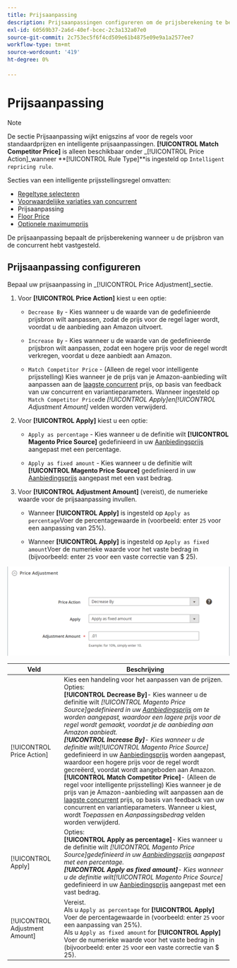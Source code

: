 ```yaml
---
title: Prijsaanpassing
description: Prijsaanpassingen configureren om de prijsberekening te bepalen wanneer u de prijsbron van de Amazon-concurrent hebt geïdentificeerd.
exl-id: 60569b37-2a6d-40ef-bcec-2c3a132a07e0
source-git-commit: 2c753ec5f6f4cd509e61b4875e09e9a1a2577ee7
workflow-type: tm+mt
source-wordcount: '419'
ht-degree: 0%

---
```


# Prijsaanpassing

>[!NOTE]
>
>De sectie Prijsaanpassing wijkt enigszins af voor de regels voor standaardprijzen en intelligente prijsaanpassingen. **[!UICONTROL Match Competitor Price]** is alleen beschikbaar onder _[!UICONTROL Price Action]_wanneer **[!UICONTROL Rule Type]**is ingesteld op `Intelligent repricing rule`.

Secties van een intelligente prijsstellingsregel omvatten:

- [Regeltype selecteren](./intelligent-repricing-rules.md)
- [Voorwaardelijke variaties van concurrent](./competitor-conditional-variances.md)
- Prijsaanpassing
- [Floor Price](./floor-price.md)
- [Optionele maximumprijs](./optional-ceiling-price.md)

De prijsaanpassing bepaalt de prijsberekening wanneer u de prijsbron van de concurrent hebt vastgesteld.

## Prijsaanpassing configureren

Bepaal uw prijsaanpassing in _[!UICONTROL Price Adjustment]_sectie.

1. Voor **[!UICONTROL Price Action]** kiest u een optie:

   - `Decrease By` - Kies wanneer u de waarde van de gedefinieerde prijsbron wilt aanpassen, zodat de prijs voor de regel lager wordt, voordat u de aanbieding aan Amazon uitvoert.

   - `Increase By` - Kies wanneer u de waarde van de gedefinieerde prijsbron wilt aanpassen, zodat een hogere prijs voor de regel wordt verkregen, voordat u deze aanbiedt aan Amazon.

   - `Match Competitor Price` - (Alleen de regel voor intelligente prijsstelling) Kies wanneer je de prijs van je Amazon-aanbieding wilt aanpassen aan de [laagste concurrent](./lowest-competitor-pricing.md) prijs, op basis van feedback van uw concurrent en variantieparameters. Wanneer ingesteld op `Match Competitor Price`de _[!UICONTROL Apply]_en_[!UICONTROL Adjustment Amount]_ velden worden verwijderd.

1. Voor **[!UICONTROL Apply]** kiest u een optie:

   - `Apply as percentage` - Kies wanneer u de definitie wilt **[!UICONTROL Magento Price Source]** gedefinieerd in uw [Aanbiedingsprijs](./listing-price.md) aangepast met een percentage.

   - `Apply as fixed amount` - Kies wanneer u de definitie wilt **[!UICONTROL Magento Price Source]** gedefinieerd in uw [Aanbiedingsprijs](./listing-price.md) aangepast met een vast bedrag.

1. Voor **[!UICONTROL Adjustment Amount]** (vereist), de numerieke waarde voor de prijsaanpassing invullen.

   - Wanneer **[!UICONTROL Apply]** is ingesteld op `Apply as percentage`Voer de percentagewaarde in (voorbeeld: enter `25` voor een aanpassing van 25%).

   - Wanneer **[!UICONTROL Apply]** is ingesteld op `Apply as fixed amount`Voer de numerieke waarde voor het vaste bedrag in (bijvoorbeeld: enter `25` voor een vaste correctie van $ 25).

![Intelligente prijsregel - prijsaanpassing](assets/amazon-price-adjustment.png)

| Veld | Beschrijving |
|---|---|
| [!UICONTROL Price Action] | Kies een handeling voor het aanpassen van de prijzen. Opties:<br>**[!UICONTROL Decrease By]**- Kies wanneer u de definitie wilt _[!UICONTROL Magento Price Source]_gedefinieerd in uw [Aanbiedingsprijs](./listing-price.md) om te worden aangepast, waardoor een lagere prijs voor de regel wordt gemaakt, voordat je de aanbieding aan Amazon aanbiedt.<br>**[!UICONTROL Increase By]**- Kies wanneer u de definitie wilt_[!UICONTROL Magento Price Source]_ gedefinieerd in uw [Aanbiedingsprijs](./listing-price.md) worden aangepast, waardoor een hogere prijs voor de regel wordt gecreëerd, voordat wordt aangeboden aan Amazon.<br>**[!UICONTROL Match Competitor Price]**- (Alleen de regel voor intelligente prijsstelling) Kies wanneer je de prijs van je Amazon-aanbieding wilt aanpassen aan de [laagste concurrent](./lowest-competitor-pricing.md) prijs, op basis van feedback van uw concurrent en variantieparameters. Wanneer u kiest, wordt _Toepassen_ en _Aanpassingsbedrag_ velden worden verwijderd. |
| [!UICONTROL Apply] | Opties:<br>**[!UICONTROL Apply as percentage]**- Kies wanneer u de definitie wilt _[!UICONTROL Magento Price Source]_gedefinieerd in uw [Aanbiedingsprijs](./listing-price.md) aangepast met een percentage.<br>**[!UICONTROL Apply as fixed amount]**- Kies wanneer u de definitie wilt_[!UICONTROL Magento Price Source]_ gedefinieerd in uw [Aanbiedingsprijs](./listing-price.md) aangepast met een vast bedrag. |
| [!UICONTROL Adjustment Amount] | Vereist.<br>Als u `Apply as percentage` for **[!UICONTROL Apply]** Voer de percentagewaarde in (voorbeeld: enter `25` voor een aanpassing van 25%).<br>Als u `Apply as fixed amount` for **[!UICONTROL Apply]** Voer de numerieke waarde voor het vaste bedrag in (bijvoorbeeld: enter `25` voor een vaste correctie van $ 25). |

